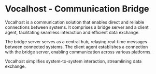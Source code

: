 # Vocalhost - Communication Bridge

Vocalhost is a communication solution that enables direct and reliable connections between systems. It comprises a bridge server and a client agent, facilitating seamless interaction and efficient data exchange.

The bridge server serves as a central hub, relaying real-time messages between connected systems. The client agent establishes a connection with the bridge server, enabling communication across various platforms.

Vocalhost simplifies system-to-system interaction, streamlining data exchange.
